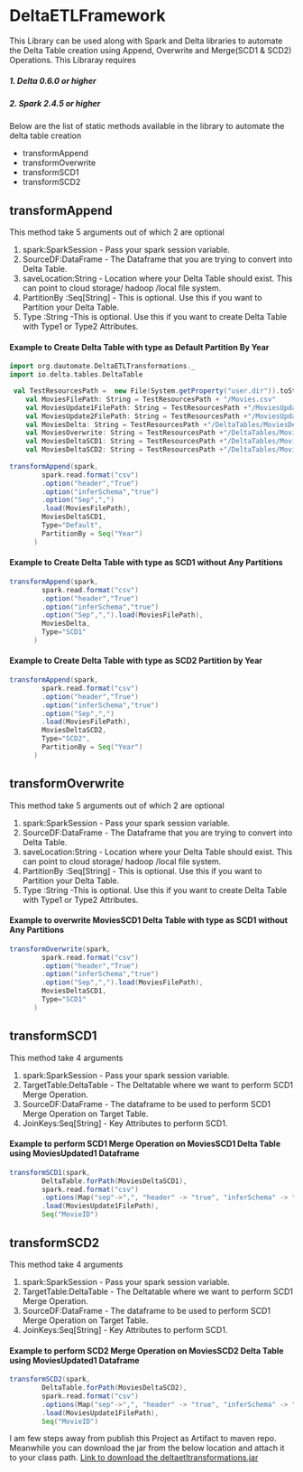 # DeltaETLFramework

This Library can be used along with Spark and Delta libraries to automate the Delta Table creation using Append, Overwrite and Merge(SCD1 & SCD2) Operations.
This Libraray requires 
##### 1. Delta  0.6.0 or higher
##### 2. Spark  2.4.5 or higher


Below are the list of static methods available in the library to automate the delta table creation
* transformAppend
* transformOverwrite
* transformSCD1
* transformSCD2

## transformAppend
This method take 5 arguments out of which 2 are optional
1. spark:SparkSession        - Pass your spark session variable.
2. SourceDF:DataFrame        - The Dataframe that you are trying to convert into Delta Table.
3. saveLocation:String       - Location where your Delta Table should exist. This can point to cloud storage/ hadoop /local file system.
4. PartitionBy :Seq[String]  - This is optional. Use this if you want to Partition your Delta Table.
5. Type :String              -This is optional. Use this if you want to create Delta Table with Type1 or Type2 Attributes.


#### Example to Create Delta Table with type as Default Partition By Year
```scala
import org.dautomate.DeltaETLTransformations._
import io.delta.tables.DeltaTable

 val TestResourcesPath =  new File(System.getProperty("user.dir")).toString+"/src/test/Resources"
    val MoviesFilePath: String = TestResourcesPath + "/Movies.csv"
    val MoviesUpdate1FilePath: String = TestResourcesPath +"/MoviesUpdated1.csv"
    val MoviesUpdate2FilePath: String = TestResourcesPath +"/MoviesUpdated2.csv"
    val MoviesDelta: String = TestResourcesPath +"/DeltaTables/MoviesDelta"
    val MoviesOverwrite: String = TestResourcesPath +"/DeltaTables/MoviesOverwrite"
    val MoviesDeltaSCD1: String = TestResourcesPath +"/DeltaTables/MoviesDeltaSCD1"
    val MoviesDeltaSCD2: String = TestResourcesPath +"/DeltaTables/MoviesDeltaSCD2"
		
transformAppend(spark,
        spark.read.format("csv")
		.option("header","True")
		.option("inferSchema","true")
		.option("Sep",",")
		.load(MoviesFilePath),
        MoviesDeltaSCD1,
        Type="Default",
        PartitionBy = Seq("Year")
      )
```

#### Example to Create Delta Table with type as SCD1 without Any Partitions
```scala
transformAppend(spark,
        spark.read.format("csv")
		.option("header","True")
		.option("inferSchema","true")
		.option("Sep",",").load(MoviesFilePath),
        MoviesDelta,
        Type="SCD1"
      )
```
#### Example to Create Delta Table with type as SCD2 Partition by Year
```scala
transformAppend(spark,
        spark.read.format("csv")
		.option("header","True")
		.option("inferSchema","true")
		.option("Sep",",")
		.load(MoviesFilePath),
        MoviesDeltaSCD2,
        Type="SCD2",
        PartitionBy = Seq("Year")
      )
```

## transformOverwrite
This method take 5 arguments out of which 2 are optional
1. spark:SparkSession        - Pass your spark session variable.
2. SourceDF:DataFrame        - The Dataframe that you are trying to convert into Delta Table.
3. saveLocation:String       - Location where your Delta Table should exist. This can point to cloud storage/ hadoop /local file system.
4. PartitionBy :Seq[String]  - This is optional. Use this if you want to Partition your Delta Table.
5. Type :String              -This is optional. Use this if you want to create Delta Table with Type1 or Type2 Attributes.

#### Example to overwrite MoviesSCD1 Delta Table with type as SCD1 without Any Partitions
```scala
transformOverwrite(spark,
        spark.read.format("csv")
		.option("header","True")
		.option("inferSchema","true")
		.option("Sep",",").load(MoviesFilePath),
        MoviesDeltaSCD1,
        Type="SCD1"
      )
```

## transformSCD1
This method take 4 arguments
1. spark:SparkSession        - Pass your spark session variable.
2. TargetTable:DeltaTable    - The Deltatable where we want to perform SCD1 Merge Operation.
3. SourceDF:DataFrame        - The dataframe to be used to perform SCD1 Merge Operation on Target Table.
4. JoinKeys:Seq[String]      - Key Attributes to perform SCD1.

#### Example to perform SCD1 Merge Operation on MoviesSCD1 Delta Table using MoviesUpdated1 Dataframe
```scala
transformSCD1(spark,
        DeltaTable.forPath(MoviesDeltaSCD1),
        spark.read.format("csv")
		.options(Map("sep"->",", "header" -> "true", "inferSchema" -> "true"))
		.load(MoviesUpdate1FilePath),
        Seq("MovieID")
```

## transformSCD2
This method take 4 arguments
1. spark:SparkSession        - Pass your spark session variable.
2. TargetTable:DeltaTable    - The Deltatable where we want to perform SCD1 Merge Operation.
3. SourceDF:DataFrame        - The dataframe to be used to perform SCD1 Merge Operation on Target Table.
4. JoinKeys:Seq[String]      - Key Attributes to perform SCD1.

#### Example to perform SCD2 Merge Operation on MoviesSCD2 Delta Table using MoviesUpdated1 Dataframe
```scala
transformSCD2(spark,
        DeltaTable.forPath(MoviesDeltaSCD2),
        spark.read.format("csv")
		.options(Map("sep"->",", "header" -> "true", "inferSchema" -> "true"))
		.load(MoviesUpdate1FilePath),
        Seq("MovieID")
```

I am few steps away from publish this Project as Artifact to maven repo. Meanwhile you can download the jar from the below location and attach it to your class path.
[Link to download the deltaetltransformations.jar](https://gowthamdlstorage.blob.core.windows.net/deltaetltransformations/DeltaETLFramework.jar)